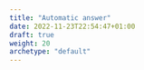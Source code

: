 ```yaml
---
title: "Automatic answer"
date: 2022-11-23T22:54:47+01:00
draft: true
weight: 20
archetype: "default"
---
```

